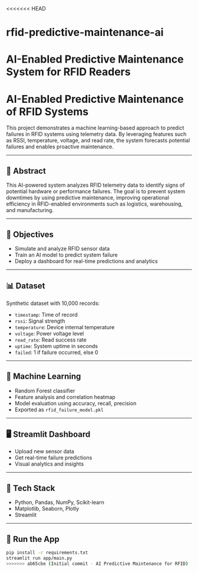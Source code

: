 <<<<<<< HEAD
# rfid-predictive-maintenance-ai
AI-Enabled Predictive Maintenance System for RFID Readers
=======
# AI-Enabled Predictive Maintenance of RFID Systems

This project demonstrates a machine learning-based approach to predict failures in RFID systems using telemetry data. By leveraging features such as RSSI, temperature, voltage, and read rate, the system forecasts potential failures and enables proactive maintenance.

---

## 🧾 Abstract

This AI-powered system analyzes RFID telemetry data to identify signs of potential hardware or performance failures. The goal is to prevent system downtimes by using predictive maintenance, improving operational efficiency in RFID-enabled environments such as logistics, warehousing, and manufacturing.

---

## 🎯 Objectives

- Simulate and analyze RFID sensor data  
- Train an AI model to predict system failure  
- Deploy a dashboard for real-time predictions and analytics

---

## 📊 Dataset

Synthetic dataset with 10,000 records:
- `timestamp`: Time of record
- `rssi`: Signal strength
- `temperature`: Device internal temperature
- `voltage`: Power voltage level
- `read_rate`: Read success rate
- `uptime`: System uptime in seconds
- `failed`: 1 if failure occurred, else 0

---

## 🧠 Machine Learning

- Random Forest classifier
- Feature analysis and correlation heatmap
- Model evaluation using accuracy, recall, precision
- Exported as `rfid_failure_model.pkl`

---

## 🖥️ Streamlit Dashboard

- Upload new sensor data
- Get real-time failure predictions
- Visual analytics and insights

---

## 🧰 Tech Stack

- Python, Pandas, NumPy, Scikit-learn  
- Matplotlib, Seaborn, Plotly  
- Streamlit

---

## 🚀 Run the App

```bash
pip install -r requirements.txt
streamlit run app/main.py
>>>>>>> ab65cbe (Initial commit - AI Predictive Maintenance for RFID)
